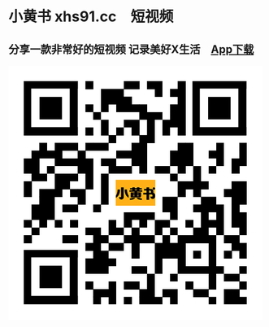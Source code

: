 # 小黄书 xhs91.cc　短视频　

## 分享一款非常好的短视频 记录美好X生活　[App下载](https://cn2dimg.xiaoquanapp.com/static/app/小黄书1300-1111.apk)

#### ![image](https://github.com/xhsbook/family/blob/main/xhs_share_qr.png?raw=true)
